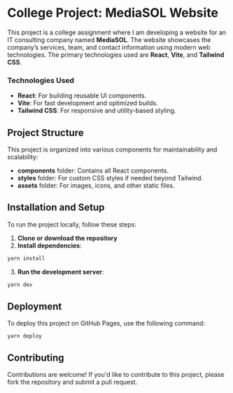 # Сollege Project: MediaSOL Website

This project is a college assignment where I am developing a website for an IT consulting company named **MediaSOL**. The website showcases the company’s services, team, and contact information using modern web technologies. The primary technologies used are **React**, **Vite**, and **Tailwind CSS**.

<!-- ## Project Overview
 -->

### Technologies Used

-  **React**: For building reusable UI components.
-  **Vite**: For fast development and optimized builds.
-  **Tailwind CSS**: For responsive and utility-based styling.

## Project Structure

This project is organized into various components for maintainability and scalability:

-  **components** folder: Contains all React components.
-  **styles** folder: For custom CSS styles if needed beyond Tailwind.
-  **assets** folder: For images, icons, and other static files.

## Installation and Setup

To run the project locally, follow these steps:

1. **Clone or download the repository**
2. **Install dependencies**:

```bash
yarn install
```

3. **Run the development server**:

```bash
yarn dev
```

## Deployment

To deploy this project on GitHub Pages, use the following command:

`yarn deploy`

## Contributing

Contributions are welcome! If you'd like to contribute to this project, please fork the repository and submit a pull request.
